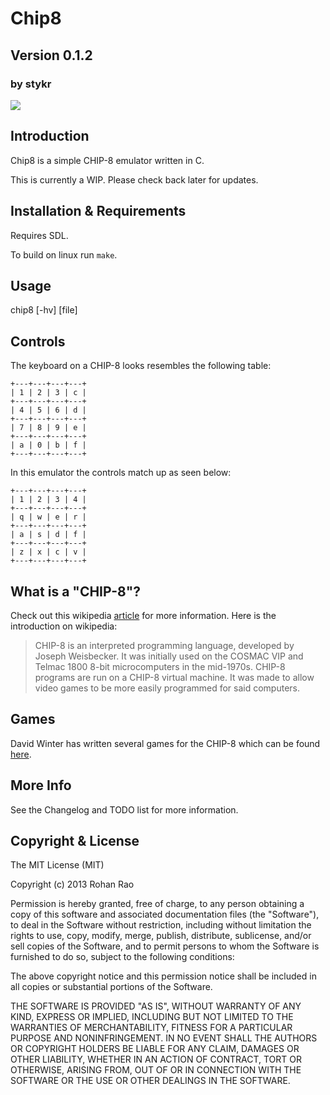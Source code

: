# Chip8
## Version 0.1.2
### by stykr

![](https://travis-ci.org/stykr/chip8.svg)

## Introduction

Chip8 is a simple CHIP-8 emulator written in C.

This is currently a WIP. Please check back later for updates.

## Installation & Requirements

Requires SDL.

To build on linux run `make`.

## Usage

chip8 [-hv] [file]

## Controls

The keyboard on a CHIP-8 looks resembles the following table:

	+---+---+---+---+
	| 1 | 2 | 3 | c |
	+---+---+---+---+
	| 4 | 5 | 6 | d |
	+---+---+---+---+
	| 7 | 8 | 9 | e |
	+---+---+---+---+
	| a | 0 | b | f |
	+---+---+---+---+

In this emulator the controls match up as seen below:

	+---+---+---+---+
	| 1 | 2 | 3 | 4 |
	+---+---+---+---+
	| q | w | e | r |
	+---+---+---+---+
	| a | s | d | f |
	+---+---+---+---+
	| z | x | c | v |
	+---+---+---+---+

## What is a "CHIP-8"?

Check out this wikipedia [article](http://en.wikipedia.org/wiki/CHIP-8) for more
information. Here is the introduction on wikipedia:

> CHIP-8 is an interpreted programming language, developed by Joseph Weisbecker.
> It was initially used on the COSMAC VIP and Telmac 1800 8-bit microcomputers in
> the mid-1970s. CHIP-8 programs are run on a CHIP-8 virtual machine. It was made
> to allow video games to be more easily programmed for said computers.

## Games

David Winter has written several games for the CHIP-8 which can be found
[here](http://www.pong-story.com/chip8/).

## More Info

See the Changelog and TODO list for more information.

## Copyright & License

The MIT License (MIT)

Copyright (c) 2013 Rohan Rao

Permission is hereby granted, free of charge, to any person obtaining a copy of
this software and associated documentation files (the "Software"), to deal in
the Software without restriction, including without limitation the rights to
use, copy, modify, merge, publish, distribute, sublicense, and/or sell copies of
the Software, and to permit persons to whom the Software is furnished to do so,
subject to the following conditions:

The above copyright notice and this permission notice shall be included in all
copies or substantial portions of the Software.

THE SOFTWARE IS PROVIDED "AS IS", WITHOUT WARRANTY OF ANY KIND, EXPRESS OR
IMPLIED, INCLUDING BUT NOT LIMITED TO THE WARRANTIES OF MERCHANTABILITY, FITNESS
FOR A PARTICULAR PURPOSE AND NONINFRINGEMENT. IN NO EVENT SHALL THE AUTHORS OR
COPYRIGHT HOLDERS BE LIABLE FOR ANY CLAIM, DAMAGES OR OTHER LIABILITY, WHETHER
IN AN ACTION OF CONTRACT, TORT OR OTHERWISE, ARISING FROM, OUT OF OR IN
CONNECTION WITH THE SOFTWARE OR THE USE OR OTHER DEALINGS IN THE SOFTWARE.
